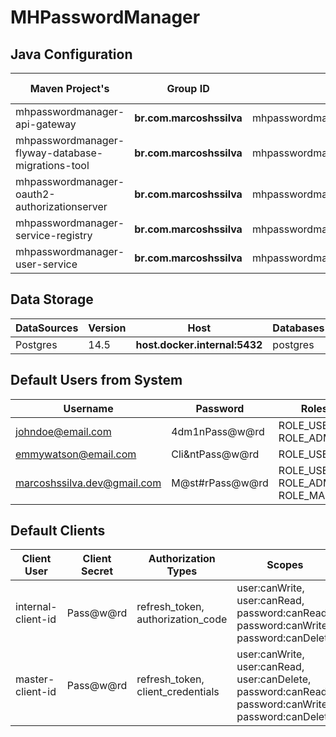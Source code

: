 # MHPasswordManager

## Java Configuration
| Maven Project's                                   | Group ID                 | Artifact ID                                       | Version            | Java Version | Spring Boot | Spring Cloud |
|---------------------------------------------------|--------------------------|---------------------------------------------------|--------------------|--------------|-------------|--------------|
| mhpasswordmanager-api-gateway                     | **br.com.marcoshssilva** | mhpasswordmanager.api.gateway                     | **0.0.1-SNAPSHOT** | temurin-11   | 2.7.3       | 2021.0.3     |
| mhpasswordmanager-flyway-database-migrations-tool | **br.com.marcoshssilva** | mhpasswordmanager.flyway.database.migrations.tool | **0.0.1-SNAPSHOT** | temurin-11   | 2.7.3       | 2021.0.3     |
| mhpasswordmanager-oauth2-authorizationserver      | **br.com.marcoshssilva** | mhpasswordmanager.oauth2.authorization.server     | **0.0.1-SNAPSHOT** | temurin-11   | 2.7.3       | 2021.0.3     |
| mhpasswordmanager-service-registry                | **br.com.marcoshssilva** | mhpasswordmanager.service.registry                | **0.0.1-SNAPSHOT** | temurin-11   | 2.7.3       | 2021.0.3     |
| mhpasswordmanager-user-service                    | **br.com.marcoshssilva** | mhpasswordmanager.userservice                     | **0.0.1-SNAPSHOT** | temurin-11   | 2.7.3       | 2021.0.3     |

## Data Storage
| DataSources | Version | Host                          | Databases | Schemas  | Username | Password |
|-------------|---------|-------------------------------|-----------|----------|----------|----------|
| Postgres    | 14.5    | **host.docker.internal:5432** | postgres  | db_users | postgres | postgres |

## Default Users from System
| Username                    | Password        | Roles                              |
|-----------------------------|-----------------|------------------------------------|
| johndoe@email.com           | 4dm1nPass@w@rd  | ROLE_USER, ROLE_ADMIN              |
| emmywatson@email.com        | Cli&ntPass@w@rd | ROLE_USER                          |
| marcoshssilva.dev@gmail.com | M@st#rPass@w@rd | ROLE_USER, ROLE_ADMIN, ROLE_MASTER |

## Default Clients
| Client User         | Client Secret | Authorization Types               | Scopes                                                                                               | Redirect URI's                                                                                                                                                                  | Properties                                                                       |
|---------------------|---------------|-----------------------------------|------------------------------------------------------------------------------------------------------|---------------------------------------------------------------------------------------------------------------------------------------------------------------------------------|----------------------------------------------------------------------------------|
| internal-client-id  | Pass@w@rd     | refresh_token, authorization_code | user:canWrite, user:canRead, password:canRead, password:canWrite, password:canDelete                 | https://oauth.pstmn.io/v1/callback, https://oidcdebugger.com/debug, http://localhost/auth/authorize, http://localhost:4200/auth/authorize, http://localhost:8100/auth/authorize | TOKEN_EXPIRATION=1DAY, REFRESH_TOKEN_EXPIRATION=2DAY, REUSABLE_REFRESH_TOKEN=OFF |
| master-client-id    | Pass@w@rd     | refresh_token, client_credentials | user:canWrite, user:canRead, user:canDelete, password:canRead, password:canWrite, password:canDelete | -                                                                                                                                                                               | TOKEN_EXPIRATION=1DAY, REFRESH_TOKEN_EXPIRATION=2DAY, REUSABLE_REFRESH_TOKEN=OFF |
